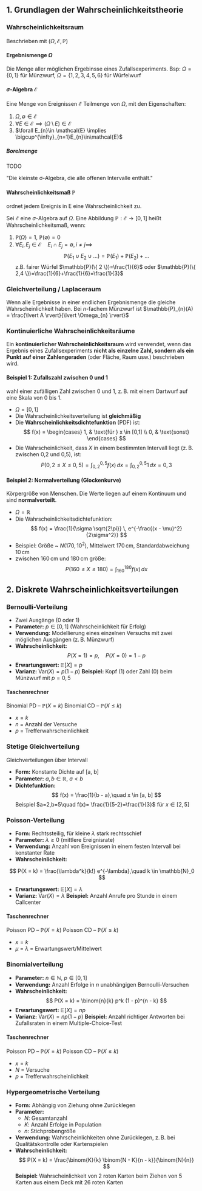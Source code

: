 ## 1. Grundlagen der Wahrscheinlichkeitstheorie
### Wahrscheinlichkeitsraum
Beschrieben mit $(\Omega, \mathcal{E}, \mathbb{P})$

#### Ergebnismenge $\Omega$
Die Menge aller möglichen Ergebinsse eines Zufallsexperiments.
Bsp: $\Omega=\{ 0,1 \}$ für Münzwurf, $\Omega=\{ 1,2,3,4,5,6 \}$ für Würfelwurf


#### $\sigma$-Algebra $\mathcal{E}$
Eine Menge von Ereignissen $\mathcal{E}$ Teilmenge von $\Omega$, mit den Eigenschaften:
1. $\Omega, \emptyset \in \mathcal{E}$ 
2. $\forall E\in \mathcal{E}\implies (\Omega \setminus E)\in\mathcal{E}$
3. $\forall E_{n}\in \mathcal{E} \implies \bigcup^{\infty}_{n=1}E_{n}\in\mathcal{E}$


##### Borelmenge
TODO

"Die kleinste σ-Algebra, die alle offenen Intervalle enthält."



#### Wahrscheinlichkeitsmaß $\mathbb{P}$
ordnet jedem Ereignis in E eine Wahrscheinlichkeit zu.

Sei $\mathcal{E}$ eine $\sigma$-Algebra auf $\Omega$. Eine Abbildung $\mathbb{P}: \mathcal{E}\to [0,1]$ heißt Wahrscheinlichkeitsmaß, wenn:
1. $\mathbb{P}(\Omega)=1$, $\mathbb{P}(\emptyset)=0$
2. $\forall E_{i}, E_{j} \in \mathcal{E} \quad E_{i}\cap E_{j}=\emptyset, i\neq j \implies$$$
\mathbb{P}(E_{1}\cup E_{2}\cup\dots)=\mathbb{P}(E_{1})+\mathbb{P}(E_{2})+\dots
$$
z.B. fairer Würfel $\mathbb{P}(\{ 2 \})=\frac{1}{6}$ oder $\mathbb{P}(\{ 2,4 \})=\frac{1}{6}+\frac{1}{6}=\frac{1}{3}$


### Gleichverteilung / Laplaceraum
Wenn alle Ergebnisse in einer endlichen Ergebnismenge die gleiche Wahrscheinlichkeit haben. Bei $n$-fachem Münzwurf ist $\mathbb{P}_{n}(A) = \frac{\lvert A \rvert}{\lvert \Omega_{n} \rvert}$

### Kontinuierliche Wahrscheinlichkeitsräume
Ein **kontinuierlicher Wahrscheinlichkeitsraum** wird verwendet, wenn das Ergebnis eines Zufallsexperiments **nicht als einzelne Zahl, sondern als ein Punkt auf einer Zahlengeraden** (oder Fläche, Raum usw.) beschrieben wird.

#### Beispiel 1: Zufallszahl zwischen 0 und 1
wahl einer zufälligen Zahl zwischen 0 und 1, z. B. mit einem Dartwurf auf eine Skala von 0 bis 1.

- $\Omega=[0,1]$
- Die Wahrscheinlichkeitsverteilung ist **gleichmäßig**
- Die **Wahrscheinlichkeitsdichtefunktion** (PDF) ist:
  $$
   f(x) = \begin{cases}
   1, & \text{für } x \in [0,1] \\
   0, & \text{sonst}
   \end{cases}
   $$
- Die Wahrscheinlichkeit, dass $X$ in einem bestimmten Intervall liegt (z. B. zwischen 0,2 und 0,5), ist:
  $$
   P(0{,}2 \leq X \leq 0{,}5) = \int_{0{,}2}^{0{,}5} f(x)\,dx = \int_{0{,}2}^{0{,}5} 1 \, dx = 0{,}3
   $$
#### Beispiel 2: Normalverteilung (Glockenkurve)
Körpergröße von Menschen. Die Werte liegen auf einem Kontinuum und sind **normalverteilt**.

- $\Omega=\mathbb{R}$
- Die Wahrscheinlichkeitsdichtefunktion:
  $$
   f(x) = \frac{1}{\sigma \sqrt{2\pi}} \, e^{-\frac{(x - \mu)^2}{2\sigma^2}}
   $$
- Beispiel: Größe ~ $N(170, 10^2)$, Mittelwert 170 cm, Standardabweichung 10 cm
- zwischen 160 cm und 180 cm größe:
  $$
   P(160 \leq X \leq 180) = \int_{160}^{180} f(x)\,dx
   $$


## 2. Diskrete Wahrscheinlichkeitsverteilungen
### Bernoulli-Verteilung
* Zwei Ausgänge (0 oder 1)
* **Parameter:** $p \in [0,1]$ (Wahrscheinlichkeit für Erfolg)
* **Verwendung:** Modellierung eines einzelnen Versuchs mit zwei möglichen Ausgängen (z. B. Münzwurf)
* **Wahrscheinlichkeit:**
$$
P(X = 1) = p,\quad P(X = 0) = 1 - p
$$
* **Erwartungswert:** $\mathbb{E}[X] = p$
* **Varianz:** $\text{Var}(X) = p(1 - p)$
**Beispiel:** Kopf (1) oder Zahl (0) beim Münzwurf mit $p = 0{,}5$

#### Taschenrechner
Binomial PD – $\mathbb{P}(X=k)$
Binomial CD – $\mathbb{P}(X\leq k)$
- $x=k$
- $n$ = Anzahl der Versuche
- $p$ = Trefferwahrscheinlichkeit


### Stetige Gleichverteilung
Gleichverteilungen über Intervall
* **Form:** Konstante Dichte auf \[a, b]
* **Parameter:** $a, b \in \mathbb{R},\ a < b$
* **Dichtefunktion:**
$$
f(x) = \frac{1}{b - a},\quad x \in [a, b]
$$
Beispiel $a=2,b=5\quad f(x)= \frac{1}{5-2}=\frac{1}{3}$ für $x \in [2,5]$

### Poisson-Verteilung
* **Form:** Rechtssteilig, für kleine $\lambda$ stark rechtsschief
* **Parameter:** $\lambda \geq 0$ (mittlere Ereignisrate)
* **Verwendung:** Anzahl von Ereignissen in einem festen Intervall bei konstanter Rate
* **Wahrscheinlichkeit:**

$$
P(X = k) = \frac{\lambda^k}{k!} e^{-\lambda},\quad k \in \mathbb{N}_0
$$

* **Erwartungswert:** $\mathbb{E}[X] = \lambda$
* **Varianz:** $\text{Var}(X) = \lambda$
**Beispiel:** Anzahl Anrufe pro Stunde in einem Callcenter

#### Taschenrechner
Poisson PD – $\mathbb{P}(X=k)$
Poisson CD – $\mathbb{P}(X\leq k)$
- $x=k$
- $\mu$ = $\lambda$ = Erwartungswert/Mittelwert


### Binomialverteilung
* **Parameter:** $n \in \mathbb{N},\ p \in [0,1]$
* **Verwendung:** Anzahl Erfolge in $n$ unabhängigen Bernoulli-Versuchen
* **Wahrscheinlichkeit:**
$$
P(X = k) = \binom{n}{k} p^k (1 - p)^{n - k}
$$
* **Erwartungswert:** $\mathbb{E}[X] = np$
* **Varianz:** $\text{Var}(X) = np(1 - p)$
**Beispiel:** Anzahl richtiger Antworten bei Zufallsraten in einem Multiple-Choice-Test

#### Taschenrechner
Poisson PD – $\mathbb{P}(X=k)$
Poisson CD – $\mathbb{P}(X\leq k)$
- $x=k$
- $N$ = Versuche
- $p$ = Trefferwahrscheinlichkeit

### Hypergeometrische Verteilung
* **Form:** Abhängig von Ziehung ohne Zurücklegen
* **Parameter:**
  * $N$: Gesamtanzahl
  * $K$: Anzahl Erfolge in Population
  * $n$: Stichprobengröße
* **Verwendung:** Wahrscheinlichkeiten ohne Zurücklegen, z. B. bei Qualitätskontrolle oder Kartenspielen
* **Wahrscheinlichkeit:**
  $$
  P(X = k) = \frac{\binom{K}{k} \binom{N - K}{n - k}}{\binom{N}{n}}
  $$
**Beispiel:** Wahrscheinlichkeit von 2 roten Karten beim Ziehen von 5 Karten aus einem Deck mit 26 roten Karten